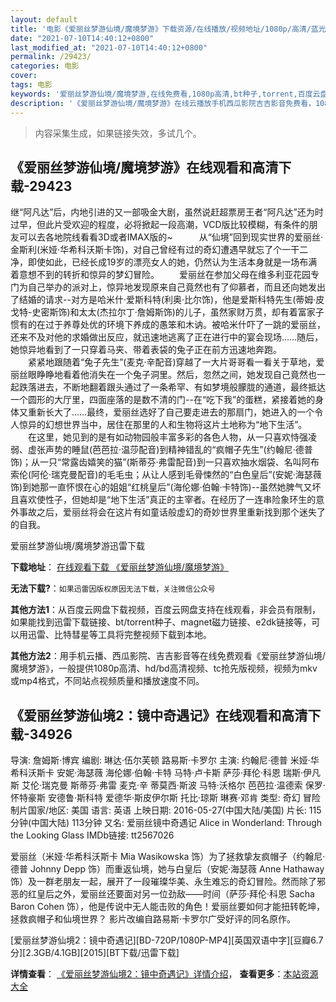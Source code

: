 ```yaml
---
layout: default
title: '电影《爱丽丝梦游仙境/魔境梦游》下载资源/在线播放/视频地址/1080p/高清/蓝光'
date: "2021-07-10T14:40:12+0800"
last_modified_at: "2021-07-10T14:40:12+0800"
permalink: /29423/
categories: 电影
cover:
tags: 电影
keywords: '爱丽丝梦游仙境/魔境梦游,在线免费看,1080p高清,bt种子,torrent,百度云盘,magnet,磁力链,迅雷下载资源'
description: '《爱丽丝梦游仙境/魔境梦游》在线云播放手机西瓜影院吉吉影音免费看，1080p高清bd/hd未删减完整版和tc抢先枪版，mkv/mp4格式，附带bt/torrent种子、magnet/磁力链、百度云盘、网盘资源迅雷下载链接'
---
```


>内容采集生成，如果链接失效，多试几个。


## 《爱丽丝梦游仙境/魔境梦游》在线观看和高清下载-29423

继&ldquo;阿凡达&rdquo;后，内地引进的又一部吸金大剧，虽然说赶超票房王者&ldquo;阿凡达&rdquo;还为时过早，但此片受欢迎的程度，必将掀起一段高潮，VCD版比较模糊，有条件的朋友可以去各地院线看看3D或者IMAX版的~　　　从&ldquo;仙境”回到现实世界的爱丽丝·金斯利(米娅·华希科沃斯卡饰)，对自己曾经有过的奇幻遭遇早就忘了个一干二净，即使如此，已经长成19岁的漂亮女人的她，仍然认为生活本身就是一场布满着意想不到的转折和惊异的梦幻冒险。 　　爱丽丝在参加父母在维多利亚花园专门为自己举办的派对上，惊异地发现原来自己竟然也有了仰慕者，而且还向她发出了结婚的请求--对方是哈米什·爱斯科特(利奥·比尔饰)，他是爱斯科特先生(蒂姆·皮戈特-史密斯饰)和太太(杰拉尔丁·詹姆斯饰)的儿子，虽然家财万贯，却有着富家子惯有的在过于养尊处优的环境下养成的愚笨和木讷。被哈米什吓了一跳的爱丽丝，还来不及对他的求婚做出反应，就迅速地逃离了正在进行中的宴会现场&hellip;…随后，她惊异地看到了一只穿着马夹、带着表袋的兔子正在前方迅速地奔跑。<br />　　紧紧地跟随着“兔子先生”(麦克·辛配音)穿越了一大片哥哥看一看关于草地，爱丽丝眼睁睁地看着他消失在一个兔子洞里。然后，忽然之间，她发现自己竟然也一起跌落进去，不断地翻着跟头通过了一条希罕、有如梦境般朦胧的通道，最终抵达一个圆形的大厅里，四面座落的是数不清的门--在&ldquo;吃下我&rdquo;的蛋糕，紧接着她的身体又重新长大了……最终，爱丽丝选好了自己要走进去的那扇门，她进入的一个令人惊异的幻想世界当中，居住在那里的人和生物将这片土地称为“地下生活”。<br />　　在这里，她见到的是有如动物园般丰富多彩的各色人物，从一只喜欢恃强凌弱、虚张声势的睡鼠(芭芭拉&middot;温莎配音)到精神错乱的“疯帽子先生&rdquo;(约翰尼&middot;德普饰)；从一只&ldquo;常露齿嬉笑的猫&rdquo;(斯蒂芬&middot;弗雷配音)到一只喜欢抽水烟袋、名叫阿布索伦(阿伦·瑞克曼配音)的毛毛虫；从让人感到毛骨悚然的&ldquo;白色皇后”(安妮·海瑟薇饰)到她那一直怀恨在心的姐姐“红桃皇后”(海伦娜&middot;伯翰·卡特饰)--虽然她脾气又坏且喜欢使性子，但她却是&ldquo;地下生活”真正的主宰者。在经历了一连串险象环生的意外事故之后，爱丽丝将会在这片有如童话般虚幻的奇妙世界里重新找到那个迷失了的自我。


爱丽丝梦游仙境/魔境梦游迅雷下载

**下载地址**： [在线观看下载 《爱丽丝梦游仙境/魔境梦游》](https://www.993dy.com//vod-detail-id-19228.html) 


**无法下载?**：`如果迅雷因版权原因无法下载，关注微信公众号 `

**其他方法1**：从百度云网盘下载视频，百度云网盘支持在线观看，非会员有限制，如果能找到迅雷下载链接、bt/torrent种子、magnet磁力链接、e2dk链接等，可以用迅雷、比特彗星等工具将完整视频下载到本地。

**其他方法2**：用手机云播、西瓜影院、吉吉影音等在线免费观看《爱丽丝梦游仙境/魔境梦游》，一般提供1080p高清、hd/bd高清视频、tc抢先版视频，视频为mkv或mp4格式，不同站点视频质量和播放速度不同。


## 《爱丽丝梦游仙境2：镜中奇遇记》在线观看和高清下载-34926

导演: 詹姆斯·博宾 编剧: 琳达·伍尔芙顿 路易斯·卡罗尔 主演: 约翰尼·德普 米娅·华希科沃斯卡 安妮·海瑟薇 海伦娜·伯翰·卡特 马特·卢卡斯 萨莎·拜伦·科恩 瑞斯·伊凡斯 艾伦·瑞克曼 斯蒂芬·弗雷 麦克·辛 蒂莫西·斯波 马特·沃格尔 芭芭拉·温德索 保罗·怀特豪斯 安德鲁·斯科特 爱德华·斯皮伊尔斯 托比·琼斯 琳赛·邓肯 类型: 奇幻 冒险 制片国家/地区: 美国 语言: 英语 上映日期: 2016-05-27(中国大陆/美国) 片长: 115分钟(中国大陆) 113分钟 又名: 爱丽丝镜中奇遇记 Alice in Wonderland: Through the Looking Glass IMDb链接: tt2567026

爱丽丝（米娅·华希科沃斯卡 Mia Wasikowska 饰）为了拯救挚友疯帽子（约翰尼·德普 Johnny Depp 饰）而重返仙境，她与白皇后（安妮·海瑟薇 Anne Hathaway 饰）及一群老朋友一起，展开了一段璀璨华美、永生难忘的奇幻冒险。然而除了邪恶的红皇后之外，爱丽丝还要面对另一位劲敌——时间（萨莎·拜伦·科恩 Sacha Baron Cohen 饰），他是传说中无人能击败的角色！爱丽丝要如何才能扭转乾坤，拯救疯帽子和仙境世界？ 影片改编自路易斯·卡罗尔广受好评的同名原作。


[爱丽丝梦游仙境2：镜中奇遇记][BD-720P/1080P-MP4][英国双语中字][豆瓣6.7分][2.3GB/4.1GB][2015][BT下载/迅雷下载]

**详情查看**： [《爱丽丝梦游仙境2：镜中奇遇记》详情介绍](/movie/34926/)， **查看更多**：[本站资源大全](/movie/t/all/)

